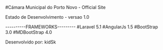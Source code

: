 
#Cámara Municipal do Porto Novo - Official Site

Estado de Desenvolvimento  - versao 1.0

----------FRAMEWORKS---------
#Laravel 5.1
#AngularJs 1.5
#BootStrap 3.0 
#MDBootStrap 4.0


Desenvolvido por: kidSk





